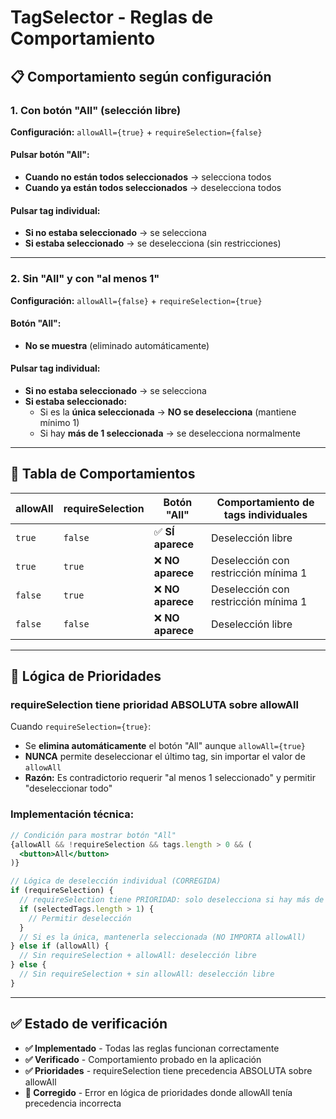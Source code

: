 # TagSelector - Reglas de Comportamiento

## 📋 Comportamiento según configuración

### **1. Con botón "All" (selección libre)**
**Configuración:** `allowAll={true}` + `requireSelection={false}`

#### Pulsar botón "All":
- **Cuando no están todos seleccionados** → selecciona todos
- **Cuando ya están todos seleccionados** → deselecciona todos

#### Pulsar tag individual:
- **Si no estaba seleccionado** → se selecciona
- **Si estaba seleccionado** → se deselecciona (sin restricciones)

---

### **2. Sin "All" y con "al menos 1"**
**Configuración:** `allowAll={false}` + `requireSelection={true}`

#### Botón "All":
- **No se muestra** (eliminado automáticamente)

#### Pulsar tag individual:
- **Si no estaba seleccionado** → se selecciona
- **Si estaba seleccionado:**
  - Si es la **única seleccionada** → **NO se deselecciona** (mantiene mínimo 1)
  - Si hay **más de 1 seleccionada** → se deselecciona normalmente

---

## 🎯 Tabla de Comportamientos

| allowAll | requireSelection | Botón "All" | Comportamiento de tags individuales |
|----------|------------------|-------------|-------------------------------------|
| `true` | `false` | ✅ **SÍ aparece** | Deselección libre |
| `true` | `true` | ❌ **NO aparece** | Deselección con restricción mínima 1 |
| `false` | `true` | ❌ **NO aparece** | Deselección con restricción mínima 1 |
| `false` | `false` | ❌ **NO aparece** | Deselección libre |

---

## 🔧 Lógica de Prioridades

### **requireSelection tiene prioridad ABSOLUTA sobre allowAll**

Cuando `requireSelection={true}`:
- Se **elimina automáticamente** el botón "All" aunque `allowAll={true}`
- **NUNCA** permite deseleccionar el último tag, sin importar el valor de `allowAll`
- **Razón:** Es contradictorio requerir "al menos 1 seleccionado" y permitir "deseleccionar todo"

### **Implementación técnica:**

```jsx
// Condición para mostrar botón "All"
{allowAll && !requireSelection && tags.length > 0 && (
  <button>All</button>
)}

// Lógica de deselección individual (CORREGIDA)
if (requireSelection) {
  // requireSelection tiene PRIORIDAD: solo deselecciona si hay más de 1
  if (selectedTags.length > 1) {
    // Permitir deselección
  }
  // Si es la única, mantenerla seleccionada (NO IMPORTA allowAll)
} else if (allowAll) {
  // Sin requireSelection + allowAll: deselección libre
} else {
  // Sin requireSelection + sin allowAll: deselección libre
}
```

---

## ✅ Estado de verificación

- **✅ Implementado** - Todas las reglas funcionan correctamente
- **✅ Verificado** - Comportamiento probado en la aplicación
- **✅ Prioridades** - requireSelection tiene precedencia ABSOLUTA sobre allowAll
- **🔧 Corregido** - Error en lógica de prioridades donde allowAll tenía precedencia incorrecta